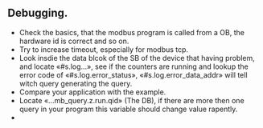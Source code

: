 Debugging.
----------

- Check the basics, that the modbus program is called from a OB, the hardware id is correct and so on.
- Try to increase timeout, especially for modbus tcp.
- Look insdie the data blcok of the SB of the device that having problem, and locate «#s.log...», see if the counters are running and lookup the error code of «#s.log.error_status», «#s.log.error_data_addr» will tell witch query generating the query. 
- Compare your application with the example.
- Locate «...mb_query.z.run.qid» (The DB), if there are more then one query in your program this variable should change value rapently. 
- 


